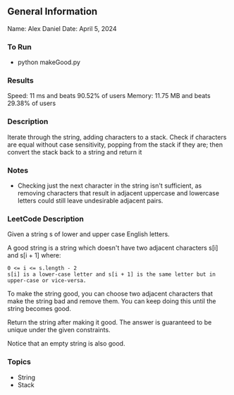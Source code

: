 ## General Information
Name: Alex Daniel
Date: April 5, 2024

### To Run
- python makeGood.py

### Results
Speed: 11 ms and beats 90.52% of users
Memory: 11.75 MB and beats 29.38% of users

### Description
Iterate through the string, adding characters to a stack. Check if characters are equal without case sensitivity, popping from the stack if they are; then convert the stack back to a string and return it

### Notes
- Checking just the next character in the string isn't sufficient, as removing characters that result in adjacent uppercase and lowercase letters could still leave undesirable adjacent pairs.

### LeetCode Description
Given a string s of lower and upper case English letters.

A good string is a string which doesn't have two adjacent characters s[i] and s[i + 1] where:

    0 <= i <= s.length - 2
    s[i] is a lower-case letter and s[i + 1] is the same letter but in upper-case or vice-versa.

To make the string good, you can choose two adjacent characters that make the string bad and remove them. You can keep doing this until the string becomes good.

Return the string after making it good. The answer is guaranteed to be unique under the given constraints.

Notice that an empty string is also good.

### Topics
- String
- Stack